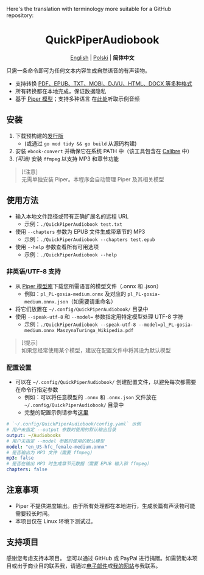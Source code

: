 Here's the translation with terminology more suitable for a GitHub repository:

<h1 align=center>QuickPiperAudiobook</h1>
<p align="center">
  <a href="./README.md">English</a>
  |
  <a href="./README_PL.md">Polski</a>
  |
  <b> 简体中文 </b>
</p>

只需一条命令即可为任何文本内容生成自然语音的有声读物。
 - 支持转换 [PDF、EPUB、TXT、MOBI、DJVU、HTML、DOCX 等多种格式](https://manual.calibre-ebook.com/generated/en/ebook-convert.html)
 - 所有转换都在本地完成，保证数据隐私
 - 基于 [Piper 模型](https://rhasspy.github.io/piper-samples/)；支持多种语言
在[此处](./examples/)听取示例音频
## 安装
1. 下载预构建的[发行版](https://github.com/C-Loftus/QuickPiperAudiobook/releases/)
    * (或通过 `go mod tidy && go build` 从源码构建)
2. 安装 `ebook-convert` 并确保它在系统 PATH 中（该工具包含在 [Calibre](https://calibre-ebook.com/) 中）
3. *(可选)* 安装 `ffmpeg` 以支持 MP3 和章节功能
> [!注意]  
> 无需单独安装 Piper。本程序会自动管理 Piper 及其相关模型
## 使用方法
* 输入本地文件路径或带有正确扩展名的远程 URL
   * 示例：`./QuickPiperAudiobook test.txt`
* 使用 `--chapters` 参数为 EPUB 文件生成带章节的 MP3
   * 示例：`./QuickPiperAudiobook --chapters test.epub`
* 使用 `--help` 参数查看所有可用选项
   * 示例：`./QuickPiperAudiobook --help`
### 非英语/UTF-8 支持
* 从 [Piper 模型库](https://rhasspy.github.io/piper-samples/)下载您所需语言的模型文件（.onnx 和 .json）
  * 例如：`pl_PL-gosia-medium.onnx` 及对应的 `pl_PL-gosia-medium.onnx.json`（如需要请重命名）
* 将它们放置在 `~/.config/QuickPiperAudiobook/` 目录中
* 使用 `--speak-utf-8` 和 `--model=` 参数指定用特定模型处理 UTF-8 字符
  * 示例：`./QuickPiperAudiobook --speak-utf-8 --model=pl_PL-gosia-medium.onnx MaszynaTuringa_Wikipedia.pdf`
> [!提示]  
> 如果您经常使用某个模型，建议在配置文件中将其设为默认模型
### 配置设置
* 可以在 `~/.config/QuickPiperAudiobook/` 创建配置文件，以避免每次都需要在命令行指定参数
  * 例如：可以将任意模型的 `.onnx` 和 `.onnx.json` 文件放在 `~/.config/QuickPiperAudiobook/` 目录中
  * 完整的配置示例请参考[这里](./examples/config.yaml)
```yml
# `~/.config/QuickPiperAudiobook/config.yaml` 示例
# 用户未指定 --output 参数时使用的默认输出目录
output: ~/Audiobooks
# 用户未指定 --model 参数时使用的默认模型
model: "en_US-hfc_female-medium.onnx"
# 是否输出为 MP3 文件（需要 ffmpeg）
mp3: false
# 是否在输出 MP3 时生成章节元数据（需要 EPUB 输入和 ffmpeg）
chapters: false
```
## 注意事项
- Piper 不提供进度输出。由于所有处理都在本地进行，生成长篇有声读物可能需要较长时间。
- 本项目仅在 Linux 环境下测试过。
## 支持项目
感谢您考虑支持本项目。
您可以通过 GitHub 或 PayPal 进行捐赠。如需赞助本项目或出于商业目的联系我，请通过[电子邮件](mailto:github@colton.place)或[我的网站](https://colton.place/contact/)与我联系。
